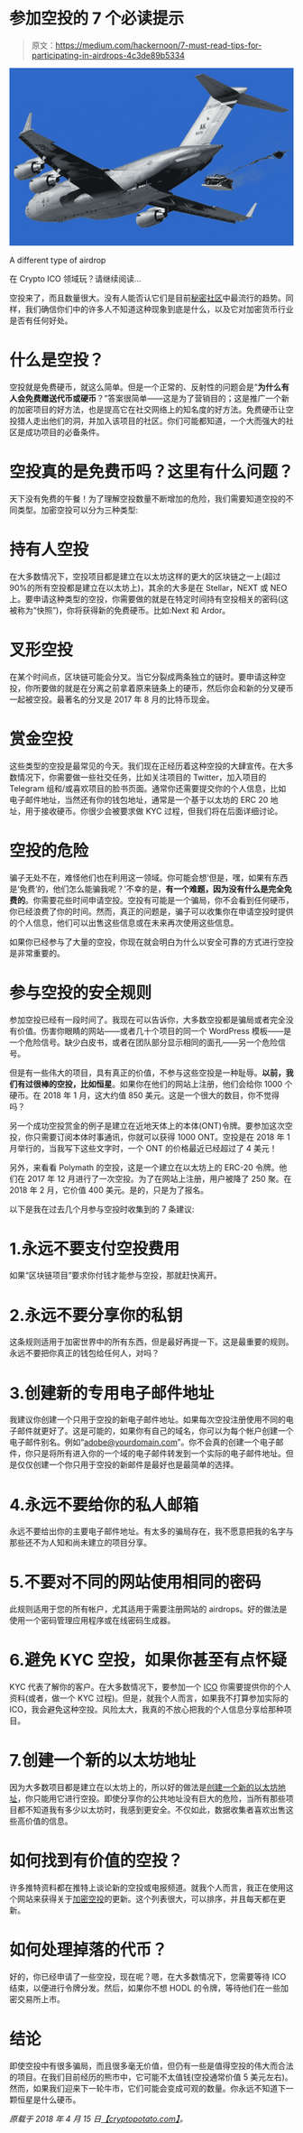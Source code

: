 # 参加空投的 7 个必读提示

> 原文：<https://medium.com/hackernoon/7-must-read-tips-for-participating-in-airdrops-4c3de89b5334>

![](img/9c6a08d10b1207da302fd744618b31fe.png)

A different type of airdrop

在 Crypto ICO 领域玩？请继续阅读…

空投来了，而且数量很大。没有人能否认它们是目前[秘密社区](https://cryptopotato.com/)中最流行的趋势。同样，我们确信你们中的许多人不知道这种现象到底是什么，以及它对加密货币行业是否有任何好处。

# 什么是空投？

空投就是免费硬币，就这么简单。但是一个正常的、反射性的问题会是“**为什么有人会免费赠送代币或硬币**？”答案很简单——这是为了营销目的；这是推广一个新的加密项目的好方法，也是提高它在社交网络上的知名度的好方法。免费硬币让空投猎人走出他们的洞，并加入该项目的社区。你们可能都知道，一个大而强大的社区是成功项目的必备条件。

# 空投真的是免费币吗？这里有什么问题？

天下没有免费的午餐！为了理解空投数量不断增加的危险，我们需要知道空投的不同类型。加密空投可以分为三种类型:

# 持有人空投

在大多数情况下，空投项目都是建立在以太坊这样的更大的区块链之一上(超过 90%的所有空投都是建立在以太坊上)，其余的大多是在 Stellar，NEXT 或 NEO 上。要申请这种类型的空投，你需要做的就是在特定时间持有空投相关的密码(这被称为“快照”)，你将获得新的免费硬币。比如:Next 和 Ardor。

# 叉形空投

在某个时间点，区块链可能会分叉。当它分裂成两条独立的链时。要申请这种空投，你所要做的就是在分离之前拿着原来链条上的硬币，然后你会和新的分叉硬币一起被空投。最著名的分叉是 2017 年 8 月的比特币现金。

# 赏金空投

这些类型的空投是最常见的今天。我们现在正经历着这种空投的大肆宣传。在大多数情况下，你需要做一些社交任务，比如关注项目的 Twitter，加入项目的 Telegram 组和/或喜欢项目的脸书页面。通常你还需要提交你的个人信息，比如电子邮件地址，当然还有你的钱包地址，通常是一个基于以太坊的 ERC 20 地址，用于接收硬币。你很少会被要求做 KYC 过程，但我们将在后面详细讨论。

# 空投的危险

骗子无处不在，难怪他们也在利用这一领域。你可能会想‘但是，嘿，如果有东西是‘免费’的，他们怎么能骗我呢？’不幸的是，**有一个难题，因为没有什么是完全免费的**。你需要花些时间申请空投。空投有可能是一个骗局，你不会看到任何硬币，你已经浪费了你的时间。然而，真正的问题是，骗子可以收集你在申请空投时提供的个人信息，他们可以出售这些信息或在未来再次使用这些信息。

如果你已经参与了大量的空投，你现在就会明白为什么以安全可靠的方式进行空投是非常重要的。

# 参与空投的安全规则

参加空投已经有一段时间了。我现在可以告诉你，大多数空投都是骗局或者完全没有价值。伤害你眼睛的网站——或者几十个项目的同一个 WordPress 模板——是一个危险信号。缺少白皮书，或者在团队部分显示相同的面孔——另一个危险信号。

但是有一些伟大的项目，具有真正的价值，不参与这些空投是一种耻辱。**以前，我们有过很棒的空投，比如恒星**。如果你在他们的网站上注册，他们会给你 1000 个硬币。在 2018 年 1 月，这大约值 850 美元。这是一个很大的数目，你不觉得吗？

另一个成功空投赏金的例子是建立在近地天体上的本体(ONT)令牌。要参加这次空投，你只需要订阅本体时事通讯，你就可以获得 1000 ONT。空投是在 2018 年 1 月举行的，当我写下这些文字时，一个 ONT 的价格最近已经超过了 4 美元！

另外，来看看 Polymath 的空投，这是一个建立在以太坊上的 ERC-20 令牌。他们在 2017 年 12 月进行了一次空投。为了在网站上注册，用户被降了 250 聚。在 2018 年 2 月，它价值 400 美元。是的，只是为了报名。

以下是我在过去几个月参与空投时收集到的 7 条建议:

# 1.永远不要支付空投费用

如果“区块链项目”要求你付钱才能参与空投，那就赶快离开。

# 2.永远不要分享你的私钥

这条规则适用于加密世界中的所有东西，但是最好再提一下。这是最重要的规则。永远不要把你真正的钱包给任何人，对吗？

# 3.创建新的专用电子邮件地址

我建议你创建一个只用于空投的新电子邮件地址。如果每次空投注册使用不同的电子邮件就更好了。这是可能的，如果你有自己的域名，你可以为每个帐户创建一个电子邮件别名。例如“adobe@yourdomain.com”。你不会真的创建一个电子邮件，你只是将所有进入你的一个域的电子邮件转发到一个实际的电子邮件地址。但是仅仅创建一个你只用于空投的新邮件是最好也是最简单的选择。

# 4.永远不要给你的私人邮箱

永远不要给出你的主要电子邮件地址。有太多的骗局存在，我不愿意把我的名字与那些还不为人知和尚未建立的项目分享。

# 5.不要对不同的网站使用相同的密码

此规则适用于您的所有帐户，尤其适用于需要注册网站的 airdrops。好的做法是使用一个密码管理应用程序或在线密码生成器。

# 6.避免 KYC 空投，如果你甚至有点怀疑

KYC 代表了解你的客户。在大多数情况下，要参加一个 [ICO](https://cryptopotato.com/ico-list) 你需要提供你的个人资料(或者，做一个 KYC 过程)。但是，就我个人而言，如果我不打算参加实际的 ICO，我会避免这种空投。风险太大，我真的不放心把我的个人信息分享给那种项目。

# 7.创建一个新的以太坊地址

因为大多数项目都是建立在以太坊上的，所以好的做法是[创建一个新的以太坊地址](https://www.youtube.com/watch?v=rH6yQa474sM)，你只能用它进行空投。即使分享你的公共地址没有巨大的危险，当所有那些项目都不知道我有多少以太坊时，我感到更安全。不仅如此，数据收集者喜欢出售这些高价值的信息。

# 如何找到有价值的空投？

许多推特资料都在推特上谈论新的空投或电报频道。就我个人而言，我正在使用这个网站来获得关于[加密空投](https://www.airdropsmob.com/)的更新。这个列表很大，可以排序，并且每天都在更新。

# 如何处理掉落的代币？

好的，你已经申请了一些空投，现在呢？嗯，在大多数情况下，您需要等待 ICO 结束，以便进行令牌分发。然后，如果你不想 HODL 的令牌，等待他们在一些加密交易所上市。

# 结论

即使空投中有很多骗局，而且很多毫无价值，但仍有一些是值得空投的伟大而合法的项目。在我们目前经历的熊市中，它可能不太值钱(空投通常价值 5 美元左右)。然而，如果我们迎来下一轮牛市，它们可能会变成可观的数量。你永远不知道下一颗恒星是什么硬币。

*原载于 2018 年 4 月 15 日*[*【cryptopotato.com】*](https://cryptopotato.com/7-must-read-tips-for-participating-in-airdrops/)*。*